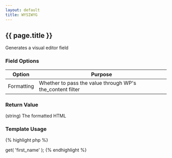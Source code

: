 ```yaml
---
layout: default
title: WYSIWYG
---
```


## {{ page.title }}

Generates a visual editor field

### Field Options

| Option | Purpose |
|--------|---------|
| Formatting | Whether to pass the value through WP's the_content filter |

### Return Value

(string) The formatted HTML

### Template Usage

{% highlight php %}
<?php
echo CFS()->get( 'first_name' );
{% endhighlight %}
